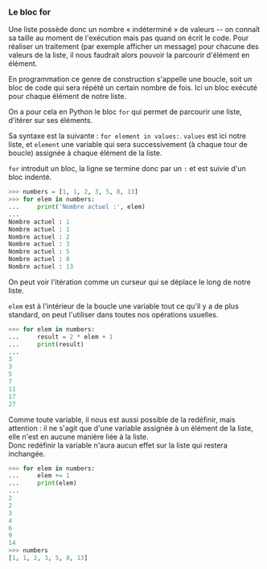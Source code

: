 ### Le bloc for

Une liste possède donc un nombre « indéterminé » de valeurs -- on connaît sa taille au moment de l'exécution mais pas quand on écrit le code.
Pour réaliser un traitement (par exemple afficher un message) pour chacune des valeurs de la liste, il nous faudrait alors pouvoir la parcourir d'élément en élément.

En programmation ce genre de construction s'appelle une boucle, soit un bloc de code qui sera répété un certain nombre de fois.
Ici un bloc exécuté pour chaque élément de notre liste.

On a pour cela en Python le bloc `for` qui permet de parcourir une liste, d'itérer sur ses éléments.

Sa syntaxe est la suivante : `for element in values:`.
`values` est ici notre liste, et `element` une variable qui sera successivement (à chaque tour de boucle) assignée à chaque élément de la liste.

`for` introduit un bloc, la ligne se termine donc par un `:` et est suivie d'un bloc indenté.

```python
>>> numbers = [1, 1, 2, 3, 5, 8, 13]
>>> for elem in numbers:
...     print('Nombre actuel :', elem)
... 
Nombre actuel : 1
Nombre actuel : 1
Nombre actuel : 2
Nombre actuel : 3
Nombre actuel : 5
Nombre actuel : 8
Nombre actuel : 13
```

On peut voir l'itération comme un curseur qui se déplace le long de notre liste.

`elem` est à l'intérieur de la boucle une variable tout ce qu'il y a de plus standard, on peut l'utiliser dans toutes nos opérations usuelles.

```python
>>> for elem in numbers:
...     result = 2 * elem + 1
...     print(result)
... 
3
3
5
7
11
17
27
```

Comme toute variable, il nous est aussi possible de la redéfinir, mais attention : il ne s'agit que d'une variable assignée à un élément de la liste, elle n'est en aucune manière liée à la liste.  
Donc redéfinir la variable n'aura aucun effet sur la liste qui restera inchangée.

```python
>>> for elem in numbers:
...     elem += 1
...     print(elem)
... 
2
2
3
4
6
9
14
>>> numbers
[1, 1, 2, 3, 5, 8, 13]
```
